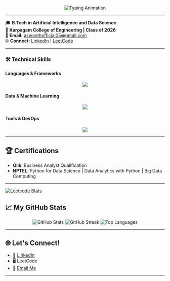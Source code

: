 <p align="center">
  <img src="https://readme-typing-svg.demolab.com?font=Fira+Code&weight=500&size=24&duration=4000&pause=1000&color=2D3748&center=true&vCenter=true&width=600&height=50&lines=Hello,+I'm+Aswanth+S+⭐;AI+Student+%7C+Software+Developer;Specializing+in+ML+%26+Full-Stack+Systems" alt="Typing Animation" />
</p>

---

🎓 **B.Tech in Artificial Intelligence and Data Science**  
📍 **Karpagam College of Engineering | Class of 2026**  
📧 **Email:** [aswanthofficial05@gmail.com](mailto:aswanthofficial05@gmail.com)  
🌐 **Connect:** [LinkedIn](http://linkedin.com/in/aswanth-s-1b410826a) | [LeetCode](https://leetcode.com/u/ASWANTH_75/)  

---
### 🛠️ **Technical Skills**

#### **Languages & Frameworks**
<p align="center">
  <img src="https://skillicons.dev/icons?i=python,java,cpp,tensorflow,pytorch,react,django,flask,nodejs" />
</p>

#### **Data & Machine Learning**
<p align="center">
  <img src="https://skillicons.dev/icons?i=aws,gcp,mongodb,mysql,postgres,redis,scikitlearn,selenium" />
</p>

#### **Tools & DevOps**
<p align="center">
  <img src="https://skillicons.dev/icons?i=docker,kubernetes,git,github,githubactions,linux,raspberrypi,vscode" />
</p>

---
## 🏆 Certifications  

- **Qlik**: Business Analyst Qualification  
- **NPTEL**: Python for Data Science | Data Analytics with Python | Big Data Computing  

---
[![Leetcode Stats](https://leetcard.jacoblin.cool/aswanth_75?theme=light&font=Tiro%20Kannada&ext=contest)](https://leetcode.com/u/ASWANTH_75/)

## 📈 My GitHub Stats  

<p align="center">
  <img src="https://github-readme-stats.vercel.app/api?username=Aswanthofficial&show_icons=true&theme=radical" alt="GitHub Stats" />
  <img src="https://github-readme-streak-stats.herokuapp.com?user=Aswanthofficial&theme=radical&date_format=M%20j%5B%2C%20Y%5D" alt="GitHub Streak" />
  <img src="https://github-readme-stats.vercel.app/api/top-langs/?username=Aswanthofficial&layout=compact&theme=radical" alt="Top Languages" />
</p>  

---

## 🌐 Let's Connect!  

- 💼 [LinkedIn](http://linkedin.com/in/aswanth-s-1b410826a)  
- 🖥️ [LeetCode](https://leetcode.com/u/ASWANTH_75/)  
- 📧 [Email Me](mailto:aswanthofficial05@gmail.com)  

---
